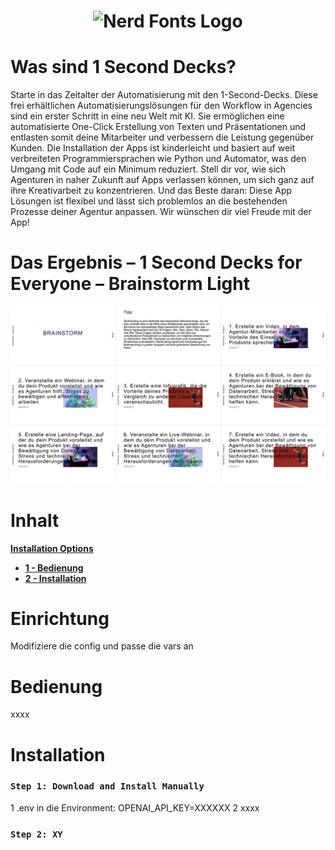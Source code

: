<h1 align="center">
  <img src="https://www.finii-apps.de/img/finii_logo.png" width="300" alt="Nerd Fonts Logo" />
</h1>

# Was sind 1 Second Decks?
Starte in das Zeitalter der Automatisierung mit den 1-Second-Decks. Diese frei erhältlichen Automatisierungslösungen für den Workflow in Agencies sind ein erster Schritt in eine neu Welt mit KI. Sie ermöglichen eine automatisierte One-Click Erstellung von Texten und Präsentationen und entlasten somit deine Mitarbeiter und verbessern die Leistung gegenüber Kunden. Die Installation der Apps ist kinderleicht und basiert auf weit verbreiteten Programmiersprachen wie Python und Automator, was den Umgang mit Code auf ein Minimum reduziert. Stell dir vor, wie sich Agenturen in naher Zukunft auf Apps verlassen können, um sich ganz auf ihre Kreativarbeit zu konzentrieren. Und das Beste daran: Diese App Lösungen ist flexibel und lässt sich problemlos an die bestehenden Prozesse deiner Agentur anpassen. Wir wünschen dir viel Freude mit der App!

# Das Ergebnis – 1 Second Decks for Everyone – Brainstorm Light

![- Bild fehlt -](https://github.com/FINII-Apps/one-second-decks-brainstorm-light/blob/main/screenshot.png?raw=true "Output of Script")

# Inhalt
[**Installation Options**](#font-installation)
  * [**1 - Bedienung**](#bedienung)
  * [**2 - Installation**](#installation)

# Einrichtung

Modifiziere die config und passe die vars an

# Bedienung
xxxx

# Installation

### `Step 1: Download and Install Manually`

1 .env in die Environment: OPENAI_API_KEY=XXXXXX
2 xxxx

### `Step 2: XY`
